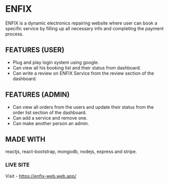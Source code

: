 # ENFIX

ENFIX is a dynamic electronics repairing website where user can book a specific service by filling up all necessary info and completing the payment process.

## FEATURES (USER)

- Plug and play login system using google.
- Can view all his booking list and their status from dashboard.
- Can write a review on ENFIX Service from the review section of the dashboard.

## FEATURES (ADMIN)

- Can view all orders from the users and update their status from the order list section of the dashboard.
- Can add a service and remove one.
- Can make another person an admin.

## MADE WITH

reactjs, react-bootstrap, mongodb, nodejs, express and stripe.

### LIVE SITE

Visit - https://enfix-web.web.app/
